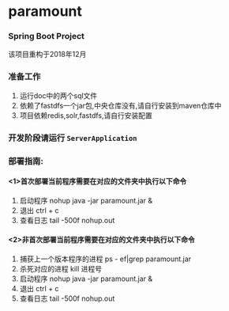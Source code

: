 # paramount

### Spring Boot Project

该项目重构于2018年12月

### 准备工作
1. 运行doc中的两个sql文件
2. 依赖了fastdfs一个jar包,中央仓库没有,请自行安装到maven仓库中
3. 项目依赖redis,solr,fastdfs,请自行安装配置

### 开发阶段请运行 `ServerApplication`

### 部署指南:

#### <1>首次部署当前程序需要在对应的文件夹中执行以下命令

1. 启动程序 nohup java -jar paramount.jar &
2. 退出 ctrl + c
3. 查看日志 tail -500f nohup.out

#### <2>非首次部署当前程序需要在对应的文件夹中执行以下命令

1. 捕获上一个版本程序的进程 ps - ef|grep paramount.jar
2. 杀死对应的进程 kill 进程号
3. 启动程序 nohup java -jar paramount.jar &
4. 退出 ctrl + c
5. 查看日志 tail -500f nohup.out
